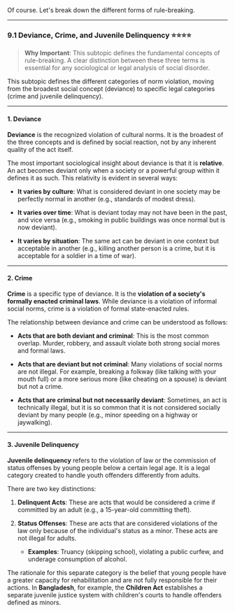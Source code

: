 Of course. Let's break down the different forms of rule-breaking.

---

### 9.1 Deviance, Crime, and Juvenile Delinquency ⭐⭐⭐⭐

> **Why Important**: This subtopic defines the fundamental concepts of rule-breaking. A clear distinction between these three terms is essential for any sociological or legal analysis of social disorder.

This subtopic defines the different categories of norm violation, moving from the broadest social concept (deviance) to specific legal categories (crime and juvenile delinquency).

---

#### **1. Deviance**

**Deviance** is the recognized violation of cultural norms. It is the broadest of the three concepts and is defined by social reaction, not by any inherent quality of the act itself.

The most important sociological insight about deviance is that it is **relative**. An act becomes deviant only when a society or a powerful group within it defines it as such. This relativity is evident in several ways:

- **It varies by culture**: What is considered deviant in one society may be perfectly normal in another (e.g., standards of modest dress).
    
- **It varies over time**: What is deviant today may not have been in the past, and vice versa (e.g., smoking in public buildings was once normal but is now deviant).
    
- **It varies by situation**: The same act can be deviant in one context but acceptable in another (e.g., killing another person is a crime, but it is acceptable for a soldier in a time of war).
    

---

#### **2. Crime**

**Crime** is a specific type of deviance. It is the **violation of a society's formally enacted criminal laws**. While deviance is a violation of informal social norms, crime is a violation of formal state-enacted rules.

The relationship between deviance and crime can be understood as follows:

- **Acts that are both deviant and criminal**: This is the most common overlap. Murder, robbery, and assault violate both strong social mores and formal laws.
    
- **Acts that are deviant but not criminal**: Many violations of social norms are not illegal. For example, breaking a folkway (like talking with your mouth full) or a more serious more (like cheating on a spouse) is deviant but not a crime.
    
- **Acts that are criminal but not necessarily deviant**: Sometimes, an act is technically illegal, but it is so common that it is not considered socially deviant by many people (e.g., minor speeding on a highway or jaywalking).
    

---

#### **3. Juvenile Delinquency**

**Juvenile delinquency** refers to the violation of law or the commission of status offenses by young people below a certain legal age. It is a legal category created to handle youth offenders differently from adults.

There are two key distinctions:

1. **Delinquent Acts**: These are acts that would be considered a crime if committed by an adult (e.g., a 15-year-old committing theft).
    
2. **Status Offenses**: These are acts that are considered violations of the law only because of the individual's status as a minor. These acts are not illegal for adults.
    
    - **Examples**: Truancy (skipping school), violating a public curfew, and underage consumption of alcohol.
        

The rationale for this separate category is the belief that young people have a greater capacity for rehabilitation and are not fully responsible for their actions. In **Bangladesh**, for example, the **Children Act** establishes a separate juvenile justice system with children's courts to handle offenders defined as minors.